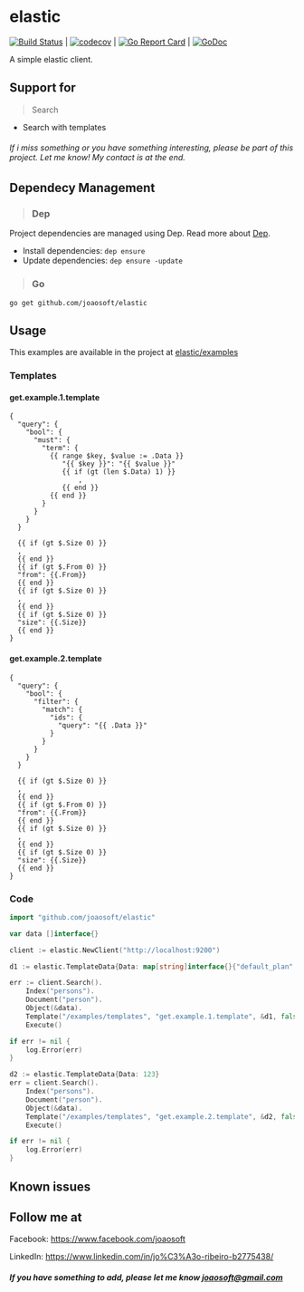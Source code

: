 # elastic
[![Build Status](https://travis-ci.org/joaosoft/elastic.svg?branch=master)](https://travis-ci.org/joaosoft/elastic) | [![codecov](https://codecov.io/gh/joaosoft/elastic/branch/master/graph/badge.svg)](https://codecov.io/gh/joaosoft/elastic) | [![Go Report Card](https://goreportcard.com/badge/github.com/joaosoft/elastic)](https://goreportcard.com/report/github.com/joaosoft/elastic) | [![GoDoc](https://godoc.org/github.com/joaosoft/elastic?status.svg)](https://godoc.org/github.com/joaosoft/elastic)

A simple elastic client.

## Support for 
> Search
* Search with templates

###### If i miss something or you have something interesting, please be part of this project. Let me know! My contact is at the end.

## Dependecy Management 
>### Dep

Project dependencies are managed using Dep. Read more about [Dep](https://github.com/golang/dep).
* Install dependencies: `dep ensure`
* Update dependencies: `dep ensure -update`


>### Go
```
go get github.com/joaosoft/elastic
```

## Usage 
This examples are available in the project at [elastic/examples](https://github.com/joaosoft/elastic/tree/master/examples)

### Templates
#### get.example.1.template
```
{
  "query": {
    "bool": {
      "must": {
        "term": {
          {{ range $key, $value := .Data }}
             "{{ $key }}": "{{ $value }}"
             {{ if (gt (len $.Data) 1) }}
                 ,
             {{ end }}
          {{ end }}
        }
      }
    }
  }

  {{ if (gt $.Size 0) }}
  ,
  {{ end }}
  {{ if (gt $.From 0) }}
  "from": {{.From}}
  {{ end }}
  {{ if (gt $.Size 0) }}
  ,
  {{ end }}
  {{ if (gt $.Size 0) }}
  "size": {{.Size}}
  {{ end }}
}
```

#### get.example.2.template
```
{
  "query": {
    "bool": {
      "filter": {
        "match": {
          "ids": {
            "query": "{{ .Data }}"
          }
        }
      }
    }
  }

  {{ if (gt $.Size 0) }}
  ,
  {{ end }}
  {{ if (gt $.From 0) }}
  "from": {{.From}}
  {{ end }}
  {{ if (gt $.Size 0) }}
  ,
  {{ end }}
  {{ if (gt $.Size 0) }}
  "size": {{.Size}}
  {{ end }}
}
```

### Code
```go
import "github.com/joaosoft/elastic"

var data []interface{}

client := elastic.NewClient("http://localhost:9200")

d1 := elastic.TemplateData{Data: map[string]interface{}{"default_plan": true}}

err := client.Search().
    Index("persons").
    Document("person").
    Object(&data).
    Template("/examples/templates", "get.example.1.template", &d1, false).
    Execute()

if err != nil {
    log.Error(err)
}

d2 := elastic.TemplateData{Data: 123}
err = client.Search().
    Index("persons").
    Document("person").
    Object(&data).
    Template("/examples/templates", "get.example.2.template", &d2, false).
    Execute()

if err != nil {
    log.Error(err)
}
```

## Known issues

## Follow me at
Facebook: https://www.facebook.com/joaosoft

LinkedIn: https://www.linkedin.com/in/jo%C3%A3o-ribeiro-b2775438/

##### If you have something to add, please let me know joaosoft@gmail.com
